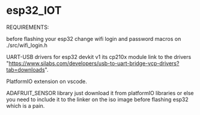 # esp32_IOT

REQUIREMENTS:

before flashing your esp32 change wifi login and password macros on ./src/wifi_login.h

UART-USB drivers for esp32 devkit v1 its cp210x module link to the drivers "https://www.silabs.com/developers/usb-to-uart-bridge-vcp-drivers?tab=downloads".

PlatformIO extension on vscode.

ADAFRUIT_SENSOR library just download it from platformIO libraries or else you need to include it to the linker on the iso image before flashing esp32 which is a pain.

